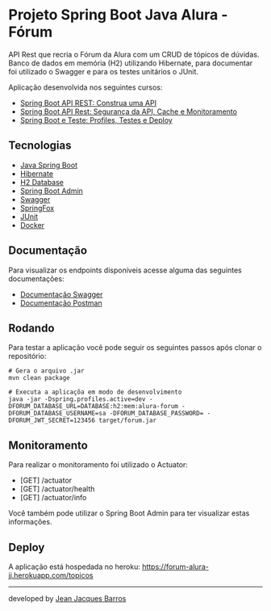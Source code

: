 # Projeto Spring Boot Java Alura - Fórum

API Rest que recria o Fórum da Alura com um CRUD de tópicos de dúvidas. Banco de dados em memória (H2) utilizando Hibernate, para documentar foi utilizado o Swagger e para os testes unitários o JUnit.

Aplicação desenvolvida nos seguintes cursos:

- [Spring Boot API REST: Construa uma API](https://cursos.alura.com.br/course/spring-boot-api-rest)
- [Spring Boot API Rest: Segurança da API, Cache e Monitoramento](https://cursos.alura.com.br/course/spring-boot-seguranca-cache-monitoramento)
- [Spring Boot e Teste: Profiles, Testes e Deploy](https://cursos.alura.com.br/course/spring-boot-profiles-testes-deploy)

## Tecnologias

- [Java Spring Boot](https://spring.io/projects/spring-boot)
- [Hibernate](https://hibernate.org/)
- [H2 Database](https://www.h2database.com/)
- [Spring Boot Admin](https://github.com/codecentric/spring-boot-admin)
- [Swagger](https://swagger.io/)
- [SpringFox](https://springfox.github.io/springfox/)
- [JUnit](https://junit.org/)
- [Docker](https://www.docker.com/)

## Documentação

Para visualizar os endpoints disponíveis acesse alguma das seguintes documentações:

- [Documentação Swagger](http://localhost:8080/swagger-ui.html)
- [Documentação Postman](postman/Curso%20Alura%20Spring.postman_collection.json)

## Rodando

Para testar a aplicação você pode seguir os seguintes passos após clonar o repositório:

``` shell
# Gera o arquivo .jar
mvn clean package

# Executa a aplicaçõa em modo de desenvolvimento
java -jar -Dspring.profiles.active=dev -DFORUM_DATABASE_URL=DATABASE:h2:mem:alura-forum -DFORUM_DATABASE_USERNAME=sa -DFORUM_DATABASE_PASSWORD= -DFORUM_JWT_SECRET=123456 target/forum.jar 
```

## Monitoramento

Para realizar o monitoramento foi utilizado o Actuator:

- [GET] /actuator
- [GET] /actuator/health
- [GET] /actuator/info

Você também pode utilizar o Spring Boot Admin para ter visualizar estas informações.

## Deploy

A aplicação está hospedada no heroku: https://forum-alura-jj.herokuapp.com/topicos

--- 
developed by [Jean Jacques Barros](https://github.com/jjeanjacques10)
